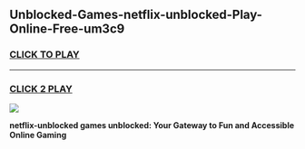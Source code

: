 
## Unblocked-Games-netflix-unblocked-Play-Online-Free-um3c9
<h3>
<a href="https://premium76.site?title=netflix-unblocked&ref=26A">CLICK TO PLAY</a></h3>
<hr>

<h3>
<a href="https://premium76.site?title=netflix-unblocked&ref=26A">CLICK 2 PLAY</a>
  
</h3>

<a href="https://premium76.site?title=netflix-unblocked&ref=26A"><img src="https://clearcache.store/games.png"></a>


**netflix-unblocked games unblocked: Your Gateway to Fun and Accessible Online Gaming**
